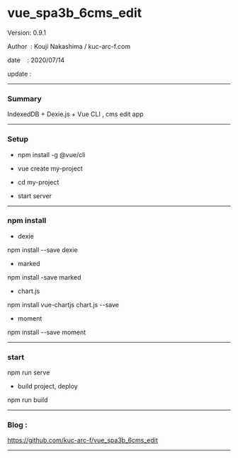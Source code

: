 ﻿# vue_spa3b_6cms_edit

 Version: 0.9.1

 Author  : Kouji Nakashima / kuc-arc-f.com

 date    : 2020/07/14

 update  :

***
### Summary

IndexedDB + Dexie.js + Vue CLI , cms edit app 

***
### Setup

* npm install -g @vue/cli

* vue create my-project

* cd my-project

* start server

***
### npm install

* dexie

npm install --save dexie

* marked

npm install -save marked

* chart.js

npm install vue-chartjs chart.js --save

*  moment

npm install --save moment

***
### start

npm run serve

* build project, deploy

npm run build

***
### Blog :

https://github.com/kuc-arc-f/vue_spa3b_6cms_edit


***

